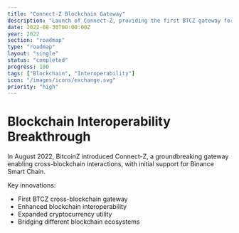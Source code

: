 ```yaml
---
title: "Connect-Z Blockchain Gateway"
description: "Launch of Connect-Z, providing the first BTCZ gateway for blockchains like Binance Smart Chain"
date: 2022-08-30T00:00:00Z
year: 2022
section: "roadmap"
type: "roadmap"
layout: "single"
status: "completed"
progress: 100
tags: ["Blockchain", "Interoperability"]
icon: "/images/icons/exchange.svg"
priority: "high"
---
```


# Blockchain Interoperability Breakthrough

In August 2022, BitcoinZ introduced Connect-Z, a groundbreaking gateway enabling cross-blockchain interactions, with initial support for Binance Smart Chain.

Key innovations:
- First BTCZ cross-blockchain gateway
- Enhanced blockchain interoperability
- Expanded cryptocurrency utility
- Bridging different blockchain ecosystems
